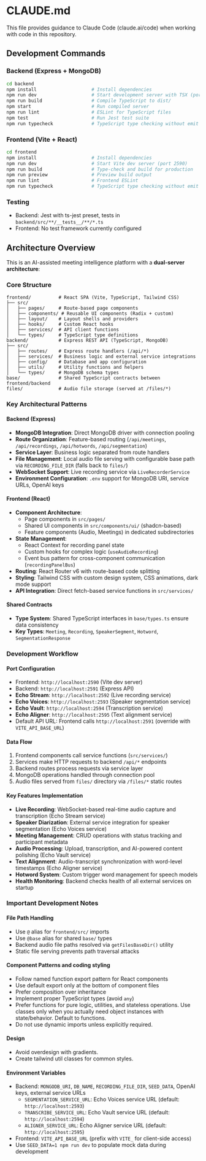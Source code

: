# CLAUDE.md

This file provides guidance to Claude Code (claude.ai/code) when working with code in this repository.

## Development Commands

### Backend (Express + MongoDB)
```bash
cd backend
npm install                    # Install dependencies
npm run dev                    # Start development server with TSX (port 2591)
npm run build                  # Compile TypeScript to dist/
npm start                      # Run compiled server
npm run lint                   # ESLint for TypeScript files
npm test                       # Run Jest test suite
npm run typecheck              # TypeScript type checking without emit
```

### Frontend (Vite + React)
```bash
cd frontend
npm install                    # Install dependencies
npm run dev                    # Start Vite dev server (port 2590)
npm run build                  # Type-check and build for production
npm run preview                # Preview build output
npm run lint                   # Frontend ESLint
npm run typecheck              # TypeScript type checking without emit
```

### Testing
- Backend: Jest with ts-jest preset, tests in `backend/src/**/__tests__/**/*.ts`
- Frontend: No test framework currently configured

## Architecture Overview

This is an AI-assisted meeting intelligence platform with a **dual-server architecture**:

### Core Structure
```
frontend/          # React SPA (Vite, TypeScript, Tailwind CSS)
├── src/
│   ├── pages/     # Route-based page components
│   ├── components/ # Reusable UI components (Radix + custom)
│   ├── layout/    # Layout shells and providers
│   ├── hooks/     # Custom React hooks
│   ├── services/  # API client functions
│   └── types/     # TypeScript type definitions
backend/           # Express REST API (TypeScript, MongoDB)
├── src/
│   ├── routes/    # Express route handlers (/api/*)
│   ├── services/  # Business logic and external service integrations
│   ├── config/    # Database and app configuration
│   ├── utils/     # Utility functions and helpers
│   └── types/     # MongoDB schema types
base/              # Shared TypeScript contracts between frontend/backend
files/             # Audio file storage (served at /files/*)
```

### Key Architectural Patterns

#### Backend (Express)
- **MongoDB Integration**: Direct MongoDB driver with connection pooling
- **Route Organization**: Feature-based routing (`/api/meetings`, `/api/recordings`, `/api/hotwords`, `/api/segmentation`)
- **Service Layer**: Business logic separated from route handlers
- **File Management**: Local audio file serving with configurable base path via `RECORDING_FILE_DIR` (falls back to `files/`)
- **WebSocket Support**: Live recording service via `LiveRecorderService`
- **Environment Configuration**: `.env` support for MongoDB URI, service URLs, OpenAI keys

#### Frontend (React)
- **Component Architecture**:
  - Page components in `src/pages/`
  - Shared UI components in `src/components/ui/` (shadcn-based)
  - Feature components (Audio, Meetings) in dedicated subdirectories
- **State Management**:
  - React Context for recording panel state
  - Custom hooks for complex logic (`useAudioRecording`)
  - Event bus pattern for cross-component communication (`recordingPanelBus`)
- **Routing**: React Router v6 with route-based code splitting
- **Styling**: Tailwind CSS with custom design system, CSS animations, dark mode support
- **API Integration**: Direct fetch-based service functions in `src/services/`

#### Shared Contracts
- **Type System**: Shared TypeScript interfaces in `base/types.ts` ensure data consistency
- **Key Types**: `Meeting`, `Recording`, `SpeakerSegment`, `Hotword`, `SegmentationResponse`

### Development Workflow

#### Port Configuration
- Frontend: `http://localhost:2590` (Vite dev server)
- Backend: `http://localhost:2591` (Express API)
- **Echo Stream**: `http://localhost:2592` (Live recording service)
- **Echo Voices**: `http://localhost:2593` (Speaker segmentation service)
- **Echo Vault**: `http://localhost:2594` (Transcription service)
- **Echo Aligner**: `http://localhost:2595` (Text alignment service)
- Default API URL: Frontend calls `http://localhost:2591` (override with `VITE_API_BASE_URL`)

#### Data Flow
1. Frontend components call service functions (`src/services/`)
2. Services make HTTP requests to backend `/api/*` endpoints
3. Backend routes process requests via service layer
4. MongoDB operations handled through connection pool
5. Audio files served from `files/` directory via `/files/*` static routes

#### Key Features Implementation
- **Live Recording**: WebSocket-based real-time audio capture and transcription (Echo Stream service)
- **Speaker Diarization**: External service integration for speaker segmentation (Echo Voices service)
- **Meeting Management**: CRUD operations with status tracking and participant metadata
- **Audio Processing**: Upload, transcription, and AI-powered content polishing (Echo Vault service)
- **Text Alignment**: Audio-transcript synchronization with word-level timestamps (Echo Aligner service)
- **Hotword System**: Custom trigger word management for speech models
- **Health Monitoring**: Backend checks health of all external services on startup

### Important Development Notes

#### File Path Handling
- Use `@` alias for `frontend/src/` imports
- Use `@base` alias for shared `base/` types
- Backend audio file paths resolved via `getFilesBaseDir()` utility
- Static file serving prevents path traversal attacks

#### Component Patterns and coding styling
- Follow named function export pattern for React components
- Use default export only at the bottom of component files
- Prefer composition over inheritance
- Implement proper TypeScript types (avoid `any`)
- Prefer functions for pure logic, utilities, and stateless operations. Use classes only when you actually need object instances with state/behavior. Default to functions.
- Do not use dynamic imports unless explicitly required.

#### Design
- Avoid overdesign with gradients.
- Create tailwind util classes for common styles.

#### Environment Variables
- Backend: `MONGODB_URI`, `DB_NAME`, `RECORDING_FILE_DIR`, `SEED_DATA`, OpenAI keys, external service URLs
  - `SEGMENTATION_SERVICE_URL`: Echo Voices service URL (default: `http://localhost:2593`)
  - `TRANSCRIBE_SERVICE_URL`: Echo Vault service URL (default: `http://localhost:2594`)
  - `ALIGNER_SERVICE_URL`: Echo Aligner service URL (default: `http://localhost:2595`)
- Frontend: `VITE_API_BASE_URL` (prefix with `VITE_` for client-side access)
- Use `SEED_DATA=1 npm run dev` to populate mock data during development
